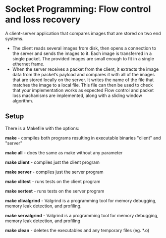# Socket Programming: Flow control and loss recovery
A client-server application that compares images that are stored on two end systems.
- The client reads several images from disk, then opens a connection to the server and sends the images to it. Each image is transferred in a single packet. The provided images are small enough to fit in a single ethernet frame.
- When the server receives a packet from the client, it extracts the image data from the packet’s payload and compares it with all of the images that are stored locally on the server. It writes the name of the file that matches the image to a local file. This file can then be used to check that your implementation works as expected
Flow control and packet loss machanisms are implemented, along with a sliding window algorithm. 

## Setup
There is a Makefile with the options:

**make** - compiles both programs resulting in executable binaries "client" and "server"

**make all** - does the same as make without any parameter

**make client** - compiles just the client program

**make server** - compiles just the server program

**make clitest** - runs tests on the client program

**make sertest** - runs tests on the server program

**make clivalgrind** - Valgrind is a programming tool for memory debugging, memory leak detection, and profiling.

**make servalgrind** - Valgrind is a programming tool for memory debugging, memory leak detection, and profiling

**make clean** - deletes the executables and any temporary files (eg. *.o)
